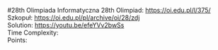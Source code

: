 #28th Olimpiada Informatyczna
28th Olimpiad: https://oi.edu.pl/l/375/ <br />
Szkopuł: https://oi.edu.pl/pl/archive/oi/28/zdj <br />
Solution: https://youtu.be/efeYVv2bwSs <br />
Time Complexity: <br />
Points:  <br />